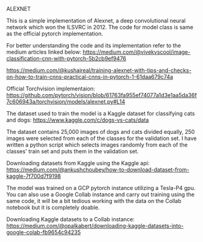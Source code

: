 ALEXNET

This is a simple implementation of Alexnet, a deep convolutional neural network which won the ILSVRC in 2012. The code for model class is same as the official pytorch implementation. 

For better understanding the code and its implementation refer to the medium articles linked below:
https://medium.com/@vivekvscool/image-classification-cnn-with-pytorch-5b2cb9ef9476

https://medium.com/@kushajreal/training-alexnet-with-tips-and-checks-on-how-to-train-cnns-practical-cnns-in-pytorch-1-61daa679c74a

Official Torchvision implementaion:
https://github.com/pytorch/vision/blob/61763fa955ef74077a1d3e1aa5da36f7c606943a/torchvision/models/alexnet.py#L14

The dataset used to train the model is a Kaggle dataset for classifying cats and dogs:
https://www.kaggle.com/c/dogs-vs-cats/data

The dataset contains 25,000 images of dogs and cats divided equally, 250 images were selected from each of the classes for the validation set. I have written a python script which selects images randomly from each of the classes' train set and puts them in the validation set.

Downloading datasets from Kaggle using the Kaggle api:
https://medium.com/@ankushchoubey/how-to-download-dataset-from-kaggle-7f700d7f9198

The model was trained on a GCP pytorch instance utilizing a Tesla-P4 gpu. You can also use a Google Collab instance and carry out training using the same code, it will be a bit tedious working with the data on the Collab notebook but it is completely doable.

Downloading Kaggle datasets to a Collab instance:
https://medium.com/@opalkabert/downloading-kaggle-datasets-into-google-colab-fb9654c94235

